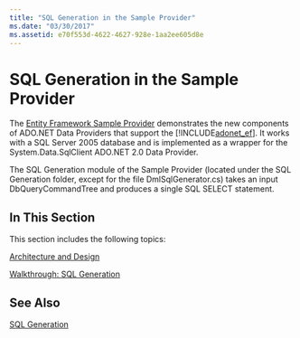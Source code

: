 ```yaml
---
title: "SQL Generation in the Sample Provider"
ms.date: "03/30/2017"
ms.assetid: e70f553d-4622-4627-928e-1aa2ee605d8e
---
```

# SQL Generation in the Sample Provider
The [Entity Framework Sample Provider](http://go.microsoft.com/fwlink/?LinkId=180616) demonstrates the new components of ADO.NET Data Providers that support the [!INCLUDE[adonet_ef](../../../../../includes/adonet-ef-md.md)].  It works with a SQL Server 2005 database and is implemented as a wrapper for the System.Data.SqlClient ADO.NET 2.0 Data Provider.  
  
 The SQL Generation module of the Sample Provider (located under the SQL Generation folder, except for the file DmlSqlGenerator.cs) takes an input DbQueryCommandTree and produces a single SQL SELECT statement.  
  
## In This Section  
 This section includes the following topics:  
  
 [Architecture and Design](../../../../../docs/framework/data/adonet/ef/architecture-and-design.md)  
  
 [Walkthrough: SQL Generation](../../../../../docs/framework/data/adonet/ef/walkthrough-sql-generation.md)  
  
## See Also  
 [SQL Generation](../../../../../docs/framework/data/adonet/ef/sql-generation.md)
